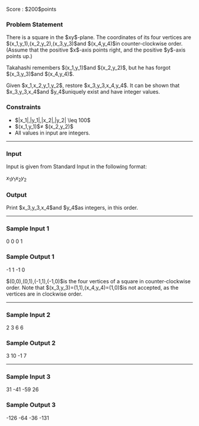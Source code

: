 
<div>

<span>

<span>

<p>
Score : $200$points
</p>

<div>

<section>

### **Problem Statement**

<p>
There is a square in the $xy$-plane. The coordinates of its four vertices are $(x_1,y_1),(x_2,y_2),(x_3,y_3)$and $(x_4,y_4)$in counter-clockwise order.
(Assume that the positive $x$-axis points right, and the positive $y$-axis points up.)
</p>

<p>
Takahashi remembers $(x_1,y_1)$and $(x_2,y_2)$, but he has forgot $(x_3,y_3)$and $(x_4,y_4)$.
</p>

<p>
Given $x_1,x_2,y_1,y_2$, restore $x_3,y_3,x_4,y_4$. It can be shown that $x_3,y_3,x_4$and $y_4$uniquely exist and have integer values.
</p>

</section>

</div>

<div>

<section>

### **Constraints**

<ul>

<li>
$|x_1|,|y_1|,|x_2|,|y_2| \leq 100$
</li>

<li>
$(x_1,y_1)$≠ $(x_2,y_2)$
</li>

<li>
All values in input are integers.
</li>

</ul>

</section>

</div>

---

<div>

<div>

<section>

### **Input**

<p>
Input is given from Standard Input in the following format:
</p>

<div>

$x_1$$y_1$$x_2$$y_2$
</div>

</section>

</div>

<div>

<section>

### **Output**

<p>
Print $x_3,y_3,x_4$and $y_4$as integers, in this order.
</p>

</section>

</div>

</div>

---

<div>

<section>

### **Sample Input 1**

<div>

0 0 0 1

</div>

</section>

</div>

<div>

<section>

### **Sample Output 1**

<div>

-1 1 -1 0

</div>

<p>
$(0,0),(0,1),(-1,1),(-1,0)$is the four vertices of a square in counter-clockwise order.
Note that $(x_3,y_3)=(1,1),(x_4,y_4)=(1,0)$is not accepted, as the vertices are in clockwise order.
</p>

</section>

</div>

---

<div>

<section>

### **Sample Input 2**

<div>

2 3 6 6

</div>

</section>

</div>

<div>

<section>

### **Sample Output 2**

<div>

3 10 -1 7

</div>

</section>

</div>

---

<div>

<section>

### **Sample Input 3**

<div>

31 -41 -59 26

</div>

</section>

</div>

<div>

<section>

### **Sample Output 3**

<div>

-126 -64 -36 -131

</div>

</section>

</div>

</span>

</span>

</div>
